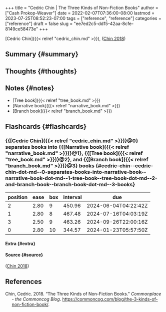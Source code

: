 +++
title = "Cedric Chin | The Three Kinds of Non-Fiction Books"
author = ["Cash Prokop-Weaver"]
date = 2022-02-07T07:36:00-08:00
lastmod = 2023-07-25T08:52:23-07:00
tags = ["reference", "reference"]
categories = ["reference"]
draft = false
slug = "ee7ed2c5-dd15-42aa-8cfe-8149ce58473e"
+++

[Cedric Chin]({{< relref "cedric_chin.md" >}}), (<a href="#citeproc_bib_item_1">Chin 2018</a>)


## Summary {#summary}


## Thoughts {#thoughts}


## Notes {#notes}

-   [Tree book]({{< relref "tree_book.md" >}})
-   [Narrative book]({{< relref "narrative_book.md" >}})
-   [Branch book]({{< relref "branch_book.md" >}})


## Flashcards {#flashcards}


### {{[Cedric Chin]({{< relref "cedric_chin.md" >}})}@0} separates books into {{[Narrative book]({{< relref "narrative_book.md" >}})}@1}, {{[Tree book]({{< relref "tree_book.md" >}})}@2}, and {{[Branch book]({{< relref "branch_book.md" >}})}@3} books {#cedric-chin--cedric-chin-dot-md--0-separates-books-into-narrative-book--narrative-book-dot-md--1-tree-book--tree-book-dot-md--2-and-branch-book--branch-book-dot-md--3-books}

| position | ease | box | interval | due                  |
|----------|------|-----|----------|----------------------|
| 2        | 2.80 | 9   | 450.96   | 2024-06-04T04:22:42Z |
| 1        | 2.80 | 8   | 467.48   | 2024-07-16T04:03:19Z |
| 3        | 2.50 | 9   | 463.26   | 2024-09-26T22:00:16Z |
| 0        | 2.80 | 10  | 344.57   | 2024-01-23T05:57:50Z |


#### Extra {#extra}


#### Source {#source}

(<a href="#citeproc_bib_item_1">Chin 2018</a>)

## References

<style>.csl-entry{text-indent: -1.5em; margin-left: 1.5em;}</style><div class="csl-bib-body">
  <div class="csl-entry"><a id="citeproc_bib_item_1"></a>Chin, Cedric. 2018. “The Three Kinds of Non-Fiction Books.” <i>Commonplace - the Commoncog Blog</i>. <a href="https://commoncog.com/blog/the-3-kinds-of-non-fiction-book/">https://commoncog.com/blog/the-3-kinds-of-non-fiction-book/</a>.</div>
</div>
